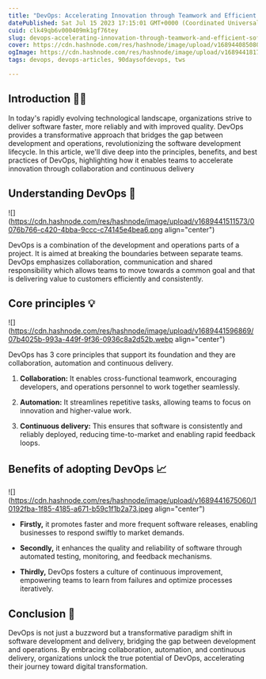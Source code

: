 ```yaml
---
title: "DevOps: Accelerating Innovation through Teamwork and Efficient Software Delivery"
datePublished: Sat Jul 15 2023 17:15:01 GMT+0000 (Coordinated Universal Time)
cuid: clk49qb6v000409mk1gf76tey
slug: devops-accelerating-innovation-through-teamwork-and-efficient-software-delivery
cover: https://cdn.hashnode.com/res/hashnode/image/upload/v1689440850807/3f6b0398-2b90-412c-a705-0eea1da80cf4.jpeg
ogImage: https://cdn.hashnode.com/res/hashnode/image/upload/v1689441817772/cd3c2bc3-7cfb-4fdf-9cdf-55889a8efe6c.jpeg
tags: devops, devops-articles, 90daysofdevops, tws

---
```


## Introduction 👨‍🏫

In today's rapidly evolving technological landscape, organizations strive to deliver software faster, more reliably and with improved quality. DevOps provides a transformative approach that bridges the gap between development and operations, revolutionizing the software development lifecycle. In this article, we'll dive deep into the principles, benefits, and best practices of DevOps, highlighting how it enables teams to accelerate innovation through collaboration and continuous delivery

## Understanding DevOps 🤔

![](https://cdn.hashnode.com/res/hashnode/image/upload/v1689441511573/0076b766-c420-4bba-9ccc-c74145e4bea6.png align="center")

DevOps is a combination of the development and operations parts of a project. It is aimed at breaking the boundaries between separate teams. DevOps emphasizes collaboration, communication and shared responsibility which allows teams to move towards a common goal and that is delivering value to customers efficiently and consistently.

## Core principles 💡

![](https://cdn.hashnode.com/res/hashnode/image/upload/v1689441596869/07b4025b-993a-449f-9f36-0936c8a2d52b.webp align="center")

DevOps has 3 core principles that support its foundation and they are collaboration, automation and continuous delivery.

1. **Collaboration:** It enables cross-functional teamwork, encouraging developers, and operations personnel to work together seamlessly.
    
2. **Automation:** It streamlines repetitive tasks, allowing teams to focus on innovation and higher-value work.
    
3. **Continuous delivery:** This ensures that software is consistently and reliably deployed, reducing time-to-market and enabling rapid feedback loops.
    

## Benefits of adopting DevOps 📈

![](https://cdn.hashnode.com/res/hashnode/image/upload/v1689441675060/10192fba-1f85-4185-a671-b59c1f1b2a73.jpeg align="center")

* **Firstly,** it promotes faster and more frequent software releases, enabling businesses to respond swiftly to market demands.
    
* **Secondly,** it enhances the quality and reliability of software through automated testing, monitoring, and feedback mechanisms.
    
* **Thirdly,** DevOps fosters a culture of continuous improvement, empowering teams to learn from failures and optimize processes iteratively.
    

## Conclusion 🌟

DevOps is not just a buzzword but a transformative paradigm shift in software development and delivery, bridging the gap between development and operations. By embracing collaboration, automation, and continuous delivery, organizations unlock the true potential of DevOps, accelerating their journey toward digital transformation.